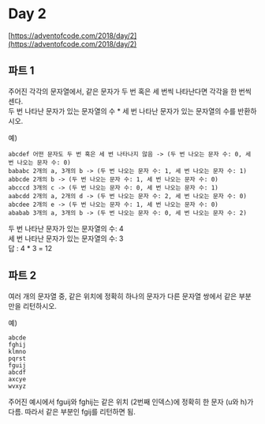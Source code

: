 # Day 2

[https://adventofcode.com/2018/day/2](https://adventofcode.com/2018/day/2)

## 파트 1

주어진 각각의 문자열에서, 같은 문자가 두 번 혹은 세 번씩 나타난다면 각각을 한 번씩 센다.<br/>
두 번 나타난 문자가 있는 문자열의 수 * 세 번 나타난 문자가 있는 문자열의 수를 반환하시오.

예)
```
abcdef 어떤 문자도 두 번 혹은 세 번 나타나지 않음 -> (두 번 나오는 문자 수: 0, 세 번 나오는 문자 수: 0)
bababc 2개의 a, 3개의 b -> (두 번 나오는 문자 수: 1, 세 번 나오는 문자 수: 1)
abbcde 2개의 b -> (두 번 나오는 문자 수: 1, 세 번 나오는 문자 수: 0)
abcccd 3개의 c -> (두 번 나오는 문자 수: 0, 세 번 나오는 문자 수: 1)
aabcdd 2개의 a, 2개의 d -> (두 번 나오는 문자 수: 2, 세 번 나오는 문자 수: 0)
abcdee 2개의 e -> (두 번 나오는 문자 수: 1, 세 번 나오는 문자 수: 0)
ababab 3개의 a, 3개의 b -> (두 번 나오는 문자 수: 0, 세 번 나오는 문자 수: 2)
```
두 번 나타난 문자가 있는 문자열의 수: 4<br/>
세 번 나타난 문자가 있는 문자열의 수: 3<br/>
답 : 4 * 3 = 12

## 파트 2

여러 개의 문자열 중, 같은 위치에 정확히 하나의 문자가 다른 문자열 쌍에서 같은 부분만을 리턴하시오.

예)

```
abcde
fghij
klmno
pqrst
fguij
abcdf
axcye
wvxyz
```

주어진 예시에서 fguij와 fghij는 같은 위치 (2번째 인덱스)에 정확히 한 문자 (u와 h)가 다름. 따라서 같은 부분인 fgij를 리턴하면 됨.